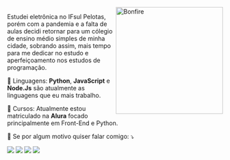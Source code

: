 <img src="https://4.bp.blogspot.com/-0_jDemfgeoU/Vwcg_HAQXkI/AAAAAAAADVk/TWbxzYo63LIGmISDHkCcfSINXfj9lIBaA/s640/Hyper_light_Drifter-gif1.gif" min-width="250px" max-width="250px" width="250px" align="right" alt="Bonfire">

<p align="left"> 
  Estudei eletrônica no IFsul Pelotas, porém com a pandemia e a falta de aulas decidi retornar para um cólegio de ensino médio simples de minha cidade, sobrando assim, mais tempo para me dedicar no estudo e aperfeiçoamento nos estudos de programação.
</p>

<p align="left">
  👾 Linguagens: <strong>Python</strong>, <strong>JavaScript</strong> e <strong>Node.Js</strong> são atualmente as linguagens que eu mais trabalho.
</p>

<p align="left">
  💼 Cursos: Atualmente estou matriculado na <strong>Alura</strong> focado principalmente em Front-End e Python.
</p>

<p align="left">
  💌 Se por algum motivo quiser falar comigo: ⤵️
</p>
<p>
<a href="https://instagram.com/lusqina" target="_blank"><img src="https://img.shields.io/badge/-Instagram-%23E4405F?style=for-the-badge&logo=instagram&logoColor=white" target="_blank"></a>
  <a href = "mailto:contato@lucasborges.tech"><img src="https://img.shields.io/badge/-Gmail-%23333?style=for-the-badge&logo=gmail&logoColor=white" target="_blank"></a>
  <a href = "lucasborges.tech" target="_blank"><img src="https://img.shields.io/badge/Portf%C3%B3lio-site-purple?style=for-the-badge" target="_blank"></a>
  <a href="https://www.linkedin.com/in/lucas-borges-da-silva-sls/" target="_blank"><img src="https://img.shields.io/badge/-LinkedIn-%230077B5?style=for-the-badge&logo=linkedin&logoColor=white" target="_blank"></a> 
</p>
